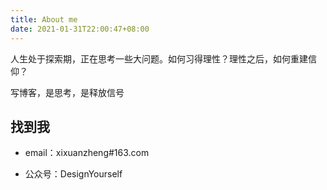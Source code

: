 ```yaml
---
title: About me
date: 2021-01-31T22:00:47+08:00
---
```


人生处于探索期，正在思考一些大问题。如何习得理性？理性之后，如何重建信仰？

写博客，是思考，是释放信号

## 找到我

- email：xixuanzheng#163.com

- 公众号：DesignYourself